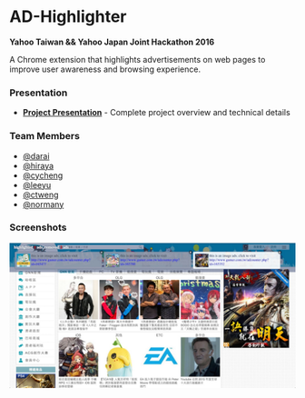# AD-Highlighter

**Yahoo Taiwan && Yahoo Japan Joint Hackathon 2016**

A Chrome extension that highlights advertisements on web pages to improve user awareness and browsing experience.

### Presentation
- **[Project Presentation](https://speakerdeck.com/bryanyuan2/ad-hightliger-final-presentation-1)** - Complete project overview and technical details

### Team Members
- [@darai](https://github.com/darai)
- [@hiraya](https://github.com/hiraya)
- [@cycheng](https://github.com/bryanyuan2)
- [@leeyu](https://github.com/dapudding)
- [@ctweng](https://github.com/ctweng)
- [@normany](https://github.com/Normany)

### Screenshots

![demo screenshot 1](https://raw.githubusercontent.com/bryanyuan2/ad-highlighter/master/screenshots/ad-highligher-1.jpg)